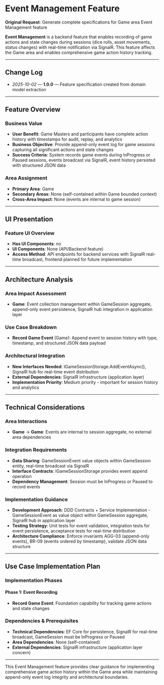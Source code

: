 # Event Management Feature

**Original Request**: Generate complete specifications for Game area Event Management feature

**Event Management** is a backend feature that enables recording of game actions and state changes during sessions (dice rolls, asset movements, status changes) with real-time notification via SignalR. This feature affects the Game area and enables comprehensive game action history tracking.

---

## Change Log
- *2025-10-02* — **1.0.0** — Feature specification created from domain model extraction

---

## Feature Overview

### Business Value
- **User Benefit**: Game Masters and participants have complete action history with timestamps for audit, replay, and analytics
- **Business Objective**: Provide append-only event log for game sessions capturing all significant actions and state changes
- **Success Criteria**: System records game events during InProgress or Paused sessions, events broadcast via SignalR, event history persisted with structured JSON data

### Area Assignment
- **Primary Area**: Game
- **Secondary Areas**: None (self-contained within Game bounded context)
- **Cross-Area Impact**: None (events are internal to game session)

---

## UI Presentation

### Feature UI Overview
- **Has UI Components**: no
- **UI Components**: None (API/Backend feature)
- **Access Method**: API endpoints for backend services with SignalR real-time broadcast, frontend planned for future implementation

---

## Architecture Analysis

### Area Impact Assessment
- **Game**: Event collection management within GameSession aggregate, append-only event persistence, SignalR hub integration in application layer

### Use Case Breakdown
- **Record Game Event** (Game): Append event to session history with type, timestamp, and structured JSON data payload

### Architectural Integration
- **New Interfaces Needed**: IGameSessionStorage.AddEventAsync(), SignalR hub for real-time event distribution
- **External Dependencies**: SignalR infrastructure (application layer)
- **Implementation Priority**: Medium priority - important for session history and analytics

---

## Technical Considerations

### Area Interactions
- **Game** → **Game**: Events are internal to session aggregate, no external area dependencies

### Integration Requirements
- **Data Sharing**: GameSessionEvent value objects within GameSession entity, real-time broadcast via SignalR
- **Interface Contracts**: IGameSessionStorage provides event append operation
- **Dependency Management**: Session must be InProgress or Paused to record events

### Implementation Guidance
- **Development Approach**: DDD Contracts + Service Implementation - GameSessionEvent as value object within GameSession aggregate, SignalR hub in application layer
- **Testing Strategy**: Unit tests for event validation, integration tests for event persistence, acceptance tests for real-time distribution
- **Architecture Compliance**: Enforce invariants AGG-03 (append-only events), BR-09 (events ordered by timestamp), validate JSON data structure

---

## Use Case Implementation Plan

### Implementation Phases

#### Phase 1: Event Recording
- **Record Game Event**: Foundation capability for tracking game actions and state changes

### Dependencies & Prerequisites
- **Technical Dependencies**: EF Core for persistence, SignalR for real-time broadcast, GameSession must be InProgress or Paused
- **Area Dependencies**: None (self-contained)
- **External Dependencies**: SignalR infrastructure (application layer concern)

---

This Event Management feature provides clear guidance for implementing comprehensive game action history within the Game area while maintaining append-only event log integrity and architectural boundaries.

<!--
═══════════════════════════════════════════════════════════════
FEATURE SPECIFICATION QUALITY CHECKLIST
═══════════════════════════════════════════════════════════════

## Business Clarity (25 points)
✅ 5pts: Feature has clear user benefit statement
✅ 5pts: Business objective is specific and measurable
✅ 5pts: Success criteria are defined and testable
✅ 5pts: Target users clearly identified (Game Masters and participants)
✅ 5pts: User value explicitly stated

## UI Presentation
✅ Has UI specified: no
✅ Access method documented: API endpoints with SignalR

## Architecture Alignment (30 points)
✅ 10pts: Primary area correctly assigned (Game)
✅ 5pts: Secondary areas identified (none)
✅ 5pts: Area impact assessment complete
✅ 5pts: Area interactions documented (internal only)
✅ 5pts: No circular dependencies

## Use Case Coverage (25 points)
✅ 10pts: All 1 feature use case identified
✅ 5pts: Use case assigned to Game area
✅ 5pts: Use case purpose clearly stated
✅ 5pts: Implementation phases logically ordered

## Implementation Guidance (20 points)
✅ 5pts: New interfaces identified (event operations, SignalR)
✅ 5pts: External dependencies documented (SignalR)
✅ 5pts: Implementation priority stated (Medium)
✅ 5pts: Technical considerations address integration

## Target Score: 100/100 ✅
-->
